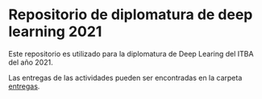 # Repositorio de diplomatura de deep learning 2021

Este repositorio es utilizado para la diplomatura de Deep Learing del ITBA del año 2021.

Las entregas de las actividades pueden ser encontradas en la carpeta [entregas](entregas).
